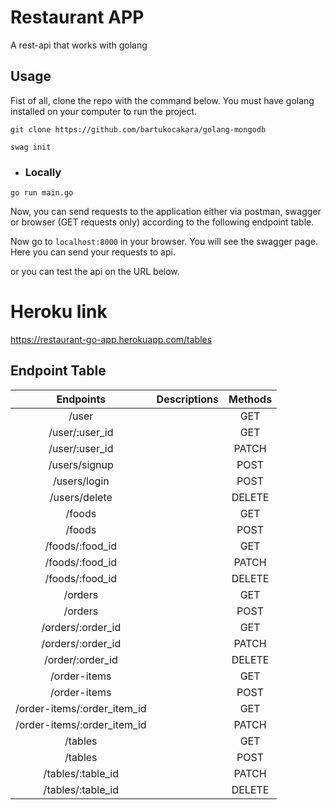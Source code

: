 # Restaurant APP

A rest-api that works with golang

## Usage

Fist of all, clone the repo with the command below. You must have golang installed on your computer to run the project.

```shell
git clone https://github.com/bartukocakara/golang-mongodb
```

```shell
swag init
```

+ ### Locally


```shell
go run main.go
```

Now, you can send requests to the application either via postman, swagger or browser (GET requests only) according to
the following endpoint table.


Now go to `localhost:8000` in your browser. You will see the swagger page. Here you can send your requests to api.

or you can test the api on the URL below.

# Heroku link

https://restaurant-go-app.herokuapp.com/tables

## Endpoint Table

| Endpoints  | Descriptions |  Methods | 
| :------:|  :-----------:| :-----------:|
| /user   |  | GET |
| /user/:user_id   |  | GET |
| /user/:user_id   |  | PATCH |
| /users/signup   |  | POST |
| /users/login   |  | POST |
| /users/delete   |  | DELETE |
| /foods   |  | GET |
| /foods   |  | POST |
| /foods/:food_id   |  | GET |
| /foods/:food_id   |  | PATCH |
| /foods/:food_id   |  | DELETE |
| /orders  |  | GET | 
| /orders  |  | POST | 
| /orders/:order_id  |  | GET | 
| /orders/:order_id  |  | PATCH | 
| /order/:order_id  |  | DELETE | 
| /order-items  |  | GET | 
| /order-items  |  | POST | 
| /order-items/:order_item_id  |  | GET | 
| /order-items/:order_item_id  |  | PATCH | 
| /tables  |  | GET | 
| /tables  |  | POST | 
| /tables/:table_id  |  | PATCH | 
| /tables/:table_id  |  | DELETE | 


